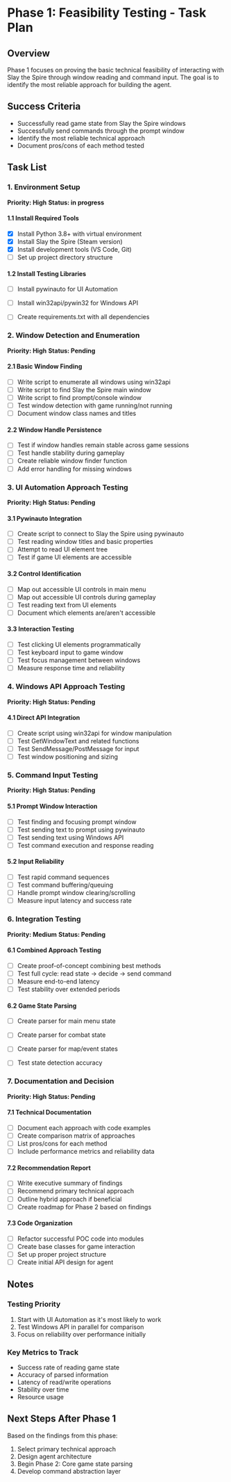 # Phase 1: Feasibility Testing - Task Plan

## Overview
Phase 1 focuses on proving the basic technical feasibility of interacting with Slay the Spire through window reading and command input. The goal is to identify the most reliable approach for building the agent.

## Success Criteria
- Successfully read game state from Slay the Spire windows
- Successfully send commands through the prompt window
- Identify the most reliable technical approach
- Document pros/cons of each method tested

## Task List

### 1. Environment Setup
**Priority: High**
**Status: in progress**

#### 1.1 Install Required Tools
- [X] Install Python 3.8+ with virtual environment
- [X] Install Slay the Spire (Steam version)
- [X] Install development tools (VS Code, Git)
- [ ] Set up project directory structure

#### 1.2 Install Testing Libraries
- [ ] Install pywinauto for UI Automation
- [ ] Install win32api/pywin32 for Windows API
- [ ] Create requirements.txt with all dependencies


### 2. Window Detection and Enumeration
**Priority: High**
**Status: Pending**

#### 2.1 Basic Window Finding
- [ ] Write script to enumerate all windows using win32api
- [ ] Write script to find Slay the Spire main window
- [ ] Write script to find prompt/console window
- [ ] Test window detection with game running/not running
- [ ] Document window class names and titles

#### 2.2 Window Handle Persistence
- [ ] Test if window handles remain stable across game sessions
- [ ] Test handle stability during gameplay
- [ ] Create reliable window finder function
- [ ] Add error handling for missing windows

### 3. UI Automation Approach Testing
**Priority: High**
**Status: Pending**

#### 3.1 Pywinauto Integration
- [ ] Create script to connect to Slay the Spire using pywinauto
- [ ] Test reading window titles and basic properties
- [ ] Attempt to read UI element tree
- [ ] Test if game UI elements are accessible

#### 3.2 Control Identification
- [ ] Map out accessible UI controls in main menu
- [ ] Map out accessible UI controls during gameplay
- [ ] Test reading text from UI elements
- [ ] Document which elements are/aren't accessible

#### 3.3 Interaction Testing
- [ ] Test clicking UI elements programmatically
- [ ] Test keyboard input to game window
- [ ] Test focus management between windows
- [ ] Measure response time and reliability

### 4. Windows API Approach Testing
**Priority: High**
**Status: Pending**

#### 4.1 Direct API Integration
- [ ] Create script using win32api for window manipulation
- [ ] Test GetWindowText and related functions
- [ ] Test SendMessage/PostMessage for input
- [ ] Test window positioning and sizing

### 5. Command Input Testing
**Priority: High**
**Status: Pending**

#### 5.1 Prompt Window Interaction
- [ ] Test finding and focusing prompt window
- [ ] Test sending text to prompt using pywinauto
- [ ] Test sending text using Windows API
- [ ] Test command execution and response reading

#### 5.2 Input Reliability
- [ ] Test rapid command sequences
- [ ] Test command buffering/queuing
- [ ] Handle prompt window clearing/scrolling
- [ ] Measure input latency and success rate

### 6. Integration Testing
**Priority: Medium**
**Status: Pending**

#### 6.1 Combined Approach Testing
- [ ] Create proof-of-concept combining best methods
- [ ] Test full cycle: read state → decide → send command
- [ ] Measure end-to-end latency
- [ ] Test stability over extended periods

#### 6.2 Game State Parsing
- [ ] Create parser for main menu state
- [ ] Create parser for combat state
- [ ] Create parser for map/event states
- [ ] Test state detection accuracy


### 7. Documentation and Decision
**Priority: High**
**Status: Pending**

#### 7.1 Technical Documentation
- [ ] Document each approach with code examples
- [ ] Create comparison matrix of approaches
- [ ] List pros/cons for each method
- [ ] Include performance metrics and reliability data

#### 7.2 Recommendation Report
- [ ] Write executive summary of findings
- [ ] Recommend primary technical approach
- [ ] Outline hybrid approach if beneficial
- [ ] Create roadmap for Phase 2 based on findings

#### 7.3 Code Organization
- [ ] Refactor successful POC code into modules
- [ ] Create base classes for game interaction
- [ ] Set up proper project structure
- [ ] Create initial API design for agent

## Notes

### Testing Priority
1. Start with UI Automation as it's most likely to work
2. Test Windows API in parallel for comparison
3. Focus on reliability over performance initially

### Key Metrics to Track
- Success rate of reading game state
- Accuracy of parsed information
- Latency of read/write operations
- Stability over time
- Resource usage


## Next Steps After Phase 1
Based on the findings from this phase:
1. Select primary technical approach
2. Design agent architecture
3. Begin Phase 2: Core game state parsing
4. Develop command abstraction layer